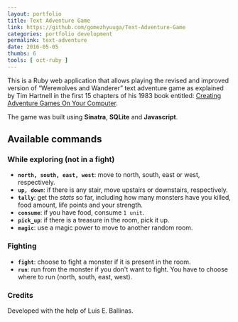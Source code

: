 ```yaml
---
layout: portfolio
title: Text Adventure Game
link: https://github.com/gomezhyuuga/Text-Adventure-Game
categories: portfolio development
permalink: text-adventure
date: 2016-05-05
thumbs: 6
tools: [ oct-ruby ]
---
```


This is a Ruby web application that allows playing the
revised and improved version of “Werewolves and Wanderer”
text adventure game as explained by Tim Hartnell in the
first 15 chapters of his 1983 book entitled:
[Creating Adventure Games On Your Computer](https://www.atariarchives.org/adventure/).

The game was built using **Sinatra**, **SQLite** and **Javascript**.


## Available commands
### While exploring (not in a fight)
- **`north, south, east, west`**: move to north, south, east or west, respectively.
- **`up, down`**: if there is any stair, move upstairs or downstairs, respectively.
- **`tally`**: get the *stats* so far, including how many monsters have you killed, food amount, life points and your strength.
- **`consume`**: if you have food, consume `1 unit`.
- **`pick_up`**: if there is a treasure in the room, pick it up.
- **`magic`**: use a magic power to move to another random room.

### Fighting
- **`fight`**: choose to fight a monster if it is present in the room.
- **`run`**: run from the monster if you don't want to fight. You have to choose where to run (north, south, east, west).


### Credits
Developed with the help of Luis E. Ballinas.

